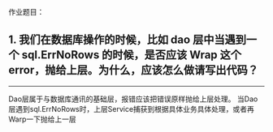 作业题目：

## 1. 我们在数据库操作的时候，比如 dao 层中当遇到一个 sql.ErrNoRows 的时候，是否应该 Wrap 这个 error，抛给上层。为什么，应该怎么做请写出代码？

----
Dao层属于与数据库通讯的基础层，报错应该把错误原样抛给上层处理。
当Dao层遇到sql.ErrNoRows时，上层Service捕获到根据具体业务具体处理，或者再Warp一下抛给上一层